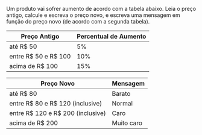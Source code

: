 Um produto vai sofrer aumento de acordo com a tabela abaixo. 
Leia o preço antigo, calcule e escreva o preço novo, e escreva uma mensagem em função do preço novo (de acordo com a segunda tabela).

<table>
  <thead>
    <tr>
      <th>Preço Antigo</th>
      <th>Percentual de Aumento</th>
    </tr>
  </thead>
  <tbody>
    <tr>
      <td>até R$ 50</td>
      <td>5%</td>
    </tr>
    <tr>
      <td>entre R$ 50 e R$ 100</td>
      <td>10%</td>
    </tr>
    <tr>
      <td>acima de R$ 100</td>
      <td>15%</td>
    </tr>
  </tbody>
</table>

<table>
  <thead>
    <tr>
      <th>Preço Novo</th>
      <th>Mensagem</th>
    </tr>
  </thead>
  <tbody>
    <tr>
      <td>até R$ 80</td>
      <td>Barato</td>
    </tr>
    <tr>
      <td>entre R$ 80 e R$ 120 (inclusive)</td>
      <td>Normal</td>
    </tr>
    <tr>
      <td>entre R$ 120 e R$ 200 (inclusive)</td>
      <td>Caro</td>
    </tr>
    <tr>
      <td>acima de R$ 200</td>
      <td>Muito caro</td>
    </tr>
  </tbody>
</table>